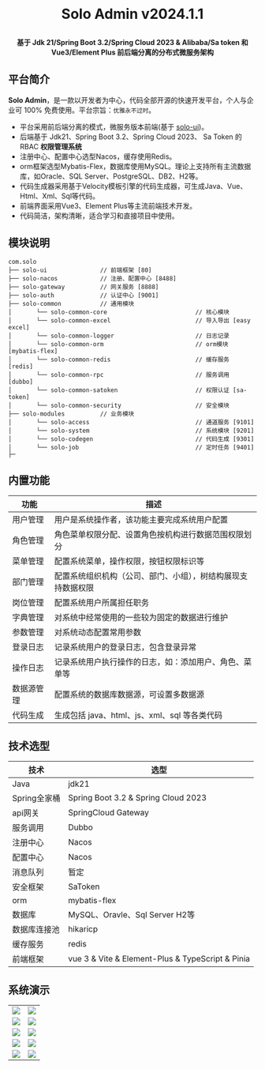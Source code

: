 <h1 align="center" style="margin: 30px 0 30px; font-weight: bold;">Solo Admin v2024.1.1</h1>
<h4 align="center">基于 Jdk 21/Spring Boot 3.2/Spring Cloud 2023 & Alibaba/Sa token 和 Vue3/Element Plus 前后端分离的分布式微服务架构</h4>

## 平台简介

**Solo Admin**，是一款以开发者为中心，代码全部开源的快速开发平台，个人与企业可 100% 免费使用。平台宗旨：`优雅永不过时`。

- 平台采用前后端分离的模式，微服务版本前端(基于 [solo-ui](https://gitee.com/eleven-gentleman/solo-ui))。
- 后端基于 Jdk21、Spring Boot 3.2、Spring Cloud 2023、 Sa Token 的 RBAC **权限管理系统**
- 注册中心、配置中心选型Nacos，缓存使用Redis。
- orm框架选型Mybatis-Flex，数据库使用MySQL。理论上支持所有主流数据库，如Oracle、SQL Server、PostgreSQL、DB2、H2等。
- 代码生成器采用基于Velocity模板引擎的代码生成器，可生成Java、Vue、Html、Xml、Sql等代码。
- 前端界面采用Vue3、Element Plus等主流前端技术开发。
- 代码简洁，架构清晰，适合学习和直接项目中使用。

## 模块说明

~~~
com.solo     
├── solo-ui               // 前端框架 [80]
├── solo-nacos            // 注册、配置中心 [8488]
├── solo-gateway          // 网关服务 [8888]
├── solo-auth             // 认证中心 [9001]
├── solo-common           // 通用模块
│       └── solo-common-core                         // 核心模块
│       └── solo-common-excel                        // 导入导出 [easy excel]
│       └── solo-common-logger                       // 日志记录
│       └── solo-common-orm                          // orm模块 [mybatis-flex]
│       └── solo-common-redis                        // 缓存服务 [redis]
│       └── solo-common-rpc                          // 服务调用 [dubbo]
│       └── solo-common-satoken                      // 权限认证 [sa-token]
│       └── solo-common-security                     // 安全模块
├── solo-modules          // 业务模块
│       └── solo-access                              // 通道服务 [9101]
│       └── solo-system                              // 系统模块 [9201]
│       └── solo-codegen                             // 代码生成 [9301]
│       └── solo-job                                 // 定时任务 [9401]
├─
~~~

## 内置功能

| 功能    | 描述                              |
|-------|---------------------------------|
| 用户管理  | 用户是系统操作者，该功能主要完成系统用户配置          |
| 角色管理  | 角色菜单权限分配、设置角色按机构进行数据范围权限划分      |
| 菜单管理  | 配置系统菜单，操作权限，按钮权限标识等             |
| 部门管理  | 配置系统组织机构（公司、部门、小组），树结构展现支持数据权限  |
| 岗位管理  | 配置系统用户所属担任职务                    |
| 字典管理  | 对系统中经常使用的一些较为固定的数据进行维护          |
| 参数管理  | 对系统动态配置常用参数                     |
| 登录日志  | 记录系统用户的登录日志，包含登录异常              |
| 操作日志  | 记录系统用户执行操作的日志，如：添加用户、角色、菜单等     |
| 数据源管理 | 配置系统的数据库数据源，可设置多数据源             |
| 代码生成  | 生成包括 java、html、js、xml、sql 等各类代码 |

## 技术选型

| 技术        | 选型                                               |
|-----------|--------------------------------------------------|
| Java      | jdk21                                            |
| Spring全家桶 | Spring Boot 3.2 & Spring Cloud 2023              |
| api网关     | SpringCloud Gateway                              |
| 服务调用      | Dubbo                                            |
| 注册中心      | Nacos                                            |
| 配置中心      | Nacos                                            |
| 消息队列      | 暂定                                               |
| 安全框架      | SaToken                                          |
| orm       | mybatis-flex                                     |
| 数据库       | MySQL、Oravle、Sql Server H2等                      |
| 数据库连接池    | hikaricp                                         |
| 缓存服务      | redis                                            |
| 前端框架      | vue 3 & Vite & Element-Plus & TypeScript & Pinia |

## 系统演示

<table>
    <tr>
        <td><img src="https://solo-admin.oss-cn-beijing.aliyuncs.com/%E7%99%BB%E5%BD%95.png"></td>
        <td><img src="https://solo-admin.oss-cn-beijing.aliyuncs.com/%E5%8D%95%E8%A1%A8.png"></td>
    </tr>
    <tr>
        <td><img src="https://solo-admin.oss-cn-beijing.aliyuncs.com/%E6%A0%91%E8%A1%A8.png"></td>
        <td><img src="https://solo-admin.oss-cn-beijing.aliyuncs.com/%E6%A0%91%E8%A1%A82.png"></td>
    </tr>
    <tr>
        <td><img src="https://solo-admin.oss-cn-beijing.aliyuncs.com/%E5%B7%A6%E6%A0%91%E5%8F%B3%E8%A1%A8.png"></td>
        <td><img src="https://solo-admin.oss-cn-beijing.aliyuncs.com/%E5%9B%BD%E9%99%85%E5%8C%96.png"></td>
    </tr>
    <tr>
        <td><img src="https://solo-admin.oss-cn-beijing.aliyuncs.com/%E4%B8%BB%E9%A2%98%E8%AE%BE%E7%BD%AE.png"></td>
        <td><img src="https://solo-admin.oss-cn-beijing.aliyuncs.com/%E6%96%B0%E5%A2%9E.png"></td>
    </tr>
    <tr>
        <td><img src="https://solo-admin.oss-cn-beijing.aliyuncs.com/%E9%A1%B6%E9%83%A8%E6%A8%A1%E5%BC%8F.png"></td>
        <td><img src="https://solo-admin.oss-cn-beijing.aliyuncs.com/%E6%B7%B7%E5%90%88%E6%A8%A1%E5%BC%8F.png"></td>
    </tr>
</table>
